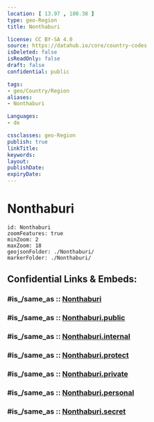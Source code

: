 ```yaml
---
location: [ 13.97 , 100.38 ] 
type: geo-Region
title: Nonthaburi

license: CC BY-SA 4.0
source: https://datahub.io/core/country-codes
isDeleted: false
isReadOnly: false
draft: false
confidential: public

tags:
- geo/Country/Region
aliases:
- Nonthaburi

Languages:
- de

cssclasses: geo-Region
publish: true
linkTitle: 
keywords: 
layout: 
publishDate: 
expiryDate: 
---
```


# Nonthaburi

```leaflet
id: Nonthaburi
zoomFeatures: true 
minZoom: 2 
maxZoom: 18
geojsonFolder: ./Nonthaburi/
markerFolder: ./Nonthaburi/
```


## Confidential Links & Embeds: 

### #is_/same_as :: [Nonthaburi](/_Standards/Earth/Continent/Asia/Asia~South~East/Thailand/Provinces~Thailand/Nonthaburi.md) 

### #is_/same_as :: [Nonthaburi.public](/_public/Earth/Continent/Asia/Asia~South~East/Thailand/Provinces~Thailand/Nonthaburi.public.md) 

### #is_/same_as :: [Nonthaburi.internal](/_internal/Earth/Continent/Asia/Asia~South~East/Thailand/Provinces~Thailand/Nonthaburi.internal.md) 

### #is_/same_as :: [Nonthaburi.protect](/_protect/Earth/Continent/Asia/Asia~South~East/Thailand/Provinces~Thailand/Nonthaburi.protect.md) 

### #is_/same_as :: [Nonthaburi.private](/_private/Earth/Continent/Asia/Asia~South~East/Thailand/Provinces~Thailand/Nonthaburi.private.md) 

### #is_/same_as :: [Nonthaburi.personal](/_personal/Earth/Continent/Asia/Asia~South~East/Thailand/Provinces~Thailand/Nonthaburi.personal.md) 

### #is_/same_as :: [Nonthaburi.secret](/_secret/Earth/Continent/Asia/Asia~South~East/Thailand/Provinces~Thailand/Nonthaburi.secret.md)

